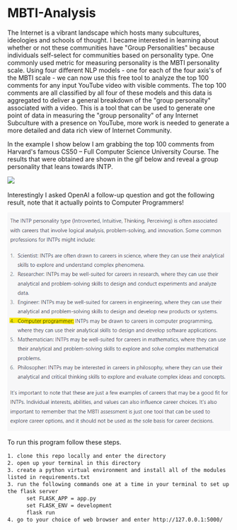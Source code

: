 # MBTI-Analysis

The Internet is a vibrant landscape which hosts many subcultures, ideologies and schools of thought. I became interested in learning about whether or not these communities have "Group Personalities" because individuals self-select for communities based on personality type. One commonly used metric for measuring personality is the MBTI personality scale. Using four different NLP models - one for each of the four axis's of the MBTI scale - we can now use this free tool to analyze the top 100 comments for any input YouTube video with visible comments. The top 100 comments are all classified by all four of these models and this data is aggregated to deliver a general breakdown of the "group personality" associated with a video. This is a tool that can be used to generate one point of data in measuring the "group personality" of any Internet Subculture with a presence on YouTube, more work is needed to generate a more detailed and data rich view of Internet Community.

In the example I show below I am grabbing the top 100 comments from Harvard's famous CS50 – Full Computer Science University Course. 
The results that were obtained are shown in the gif below and reveal a group personality that leans towards INTP. 

![](https://github.com/cchandel-dev/Group-Personality-Analysis-Tool/blob/main/demo.gif)

Interestingly I asked OpenAI a follow-up question and got the following result, note that it actually points to Computer Programmers!

![](https://github.com/cchandel-dev/Group-Personality-Analysis-Tool/blob/main/OpenAI-response.png)


To run this program follow these steps.

    1. clone this repo locally and enter the directory
    2. open up your terminal in this directory
    3. create a python virtual environment and install all of the modules listed in requirements.txt
    3. run the following commands one at a time in your terminal to set up the flask server
          set FLASK_APP = app.py
          set FLASK_ENV = development
          flask run
    4. go to your choice of web browser and enter http://127.0.0.1:5000/